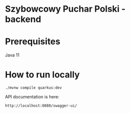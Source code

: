 # Szybowcowy Puchar Polski - backend

# Prerequisites
Java 11

# How to run locally
```
./mvnw compile quarkus:dev
```

API documentation is here:
```
http://localhost:8080/swagger-ui/
```
